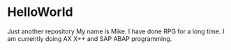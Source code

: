 # HelloWorld
Just another repository
My name is Mike.
I have done RPG for a long time.
I am currently doing AX X++ and SAP ABAP programming.
